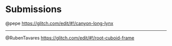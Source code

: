 # Submissions

@pepe https://glitch.com/edit/#!/canyon-long-lynx

---

@RubenTavares https://glitch.com/edit/#!/root-cuboid-frame
